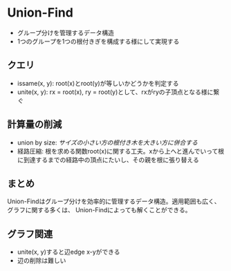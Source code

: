 # Union-Find
* グループ分けを管理するデータ構造
* 1つのグループを1つの根付きぎを構成する様にして実現する
## クエリ
* issame(x, y): root(x)とroot(y)が等しいかどうかを判定する
* unite(x, y): rx = root(x), ry = root(y)として、rxがryの子頂点となる様に繋ぐ

## 計算量の削減
* union by size: *サイズの小さい方の根付き木を大きい方に併合する*
* 経路圧縮: 根を求める関数root(x)に関する工夫。xから上へと進んでいって根に到達するまでの経路中の頂点にたいし、その親を根に張り替える

## まとめ
Union-Findはグループ分けを効率的に管理するデータ構造。適用範囲も広く、グラフに関する多くは、
Union-Findによっても解くことができる。

## グラフ関連
* unite(x, y)すると辺edge x-yができる
* 辺の削除は難しい